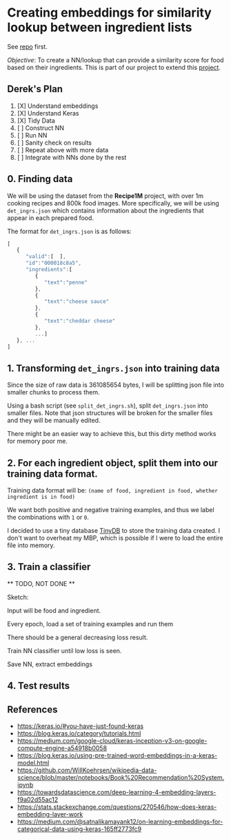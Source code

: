# Creating embeddings for similarity lookup between ingredient lists

See [repo](https://github.com/yyc/cs3244) first.

*Objective*: To create a NN/lookup that can provide a similarity score for food
based on their ingredients. This is part of our project to extend this
[project](http://pic2recipe.csail.mit.edu/).

## Derek's Plan

1. [X] Understand embeddings
2. [X] Understand Keras
3. [X] Tidy Data
4. [ ] Construct NN
5. [ ] Run NN
5. [ ] Sanity check on results
6. [ ] Repeat above with more data
7. [ ] Integrate with NNs done by the rest 

## 0. Finding data

We will be using the dataset from the **Recipe1M** project, with over 1m cooking
recipes and 800k food images. More specifically, we will be using
`det_ingrs.json` which contains information about the ingredients that appear in
each prepared food.

The format for `det_ingrs.json` is as follows:

```javascript
[  
   {  
      "valid":[  ],
      "id":"000018c8a5",
      "ingredients":[  
         {  
            "text":"penne"
         },
         {  
            "text":"cheese sauce"
         },
         {  
            "text":"cheddar cheese"
         },
         ...]
   }, ...
]
```

## 1. Transforming `det_ingrs.json` into training data

Since the size of raw data is 361085654 bytes, I will be splitting json file into smaller chunks to process them.

Using a bash script (see `split_det_ingrs.sh`), split `det_ingrs.json` into
smaller files. Note that json structures will be broken for the smaller files
and they will be manually edited. 

There might be an easier way to achieve this, but this dirty method works for memory poor me.

## 2. For each ingredient object, split them into our training data format.

Training data format will be: 
`(name of food, ingredient in food, whether ingredient is in food)`

We want both positive and negative training examples, and thus we label the
combinations with `1` or `0`. 

I decided to use a tiny database [TinyDB](https://pypi.org/project/tinydb/) to store the training data created. I don't want to overheat my MBP, which is possible if I were to load the entire file into memory.

## 3. Train a classifier

** TODO, NOT DONE **

Sketch:

Input will be food and ingredient. 

Every epoch, load a set of training examples and run them

There should be a general decreasing loss result.

Train NN classifier until low loss is seen.

Save NN, extract embeddings

## 4. Test results


## References
* https://keras.io/#you-have-just-found-keras
* https://blog.keras.io/category/tutorials.html
* https://medium.com/google-cloud/keras-inception-v3-on-google-compute-engine-a54918b0058
* https://blog.keras.io/using-pre-trained-word-embeddings-in-a-keras-model.html
* https://github.com/WillKoehrsen/wikipedia-data-science/blob/master/notebooks/Book%20Recommendation%20System.ipynb
* https://towardsdatascience.com/deep-learning-4-embedding-layers-f9a02d55ac12
* https://stats.stackexchange.com/questions/270546/how-does-keras-embedding-layer-work
* https://medium.com/@satnalikamayank12/on-learning-embeddings-for-categorical-data-using-keras-165ff2773fc9
